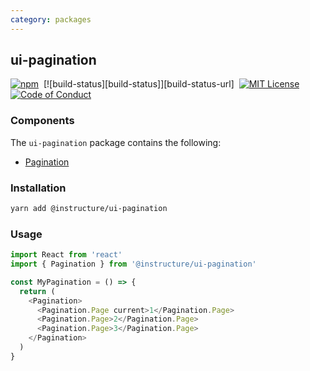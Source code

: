 ```yaml
---
category: packages
---
```


## ui-pagination

[![npm][npm]][npm-url]&nbsp;
[![build-status][build-status]][build-status-url]&nbsp;
[![MIT License][license-badge]][license]&nbsp;
[![Code of Conduct][coc-badge]][coc]

### Components

The `ui-pagination` package contains the following:

- [Pagination](#Pagination)

### Installation

```sh
yarn add @instructure/ui-pagination
```

### Usage

```js
import React from 'react'
import { Pagination } from '@instructure/ui-pagination'

const MyPagination = () => {
  return (
    <Pagination>
      <Pagination.Page current>1</Pagination.Page>
      <Pagination.Page>2</Pagination.Page>
      <Pagination.Page>3</Pagination.Page>
    </Pagination>
  )
}
```

[npm]: https://img.shields.io/npm/v/@instructure/ui-pagination.svg
[npm-url]: https://npmjs.com/package/@instructure/ui-pagination
[license-badge]: https://img.shields.io/npm/l/instructure-ui.svg?style=flat-square
[license]: https://github.com/instructure/instructure-ui/blob/master/LICENSE
[coc-badge]: https://img.shields.io/badge/code%20of-conduct-ff69b4.svg?style=flat-square
[coc]: https://github.com/instructure/instructure-ui/blob/master/CODE_OF_CONDUCT.md
